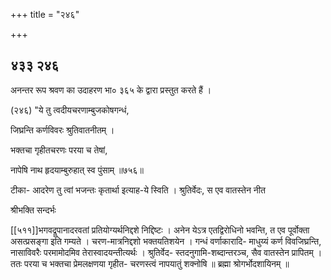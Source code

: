 +++
title = "२४६"

+++


## ४३३ २४६
अनन्तर रूप श्रवण का उदाहरण भा० ३६५ के द्वारा प्रस्तुत करते हैं । 

(२४६) "ये तु त्वदीयचरणाम्बुजकोषगन्धं, 

जिघ्रन्ति कर्णविवरः श्रुतिवातनीतम् । 

भक्तचा गृहीतचरणः परया च तेषां, 

नापेषि नाथ हृदयाम्बुरुहात् स्व पुंसाम् ॥७५६॥ 

टीका- आदरेण तु त्वां भजन्तः कृतार्था इत्याह-ये स्विति । श्रुतिर्वेदः, स एव वातस्तेन नीत 

श्रीभक्ति सन्दर्भः 

[[५११]]भगवद्रूपानादरवतां प्रतियोग्यर्थनिद्दशे निद्दिष्टः । अनेन येऽत्र एतद्विरोधिनो भवन्ति, त एव पूर्वोक्ता असत्प्रसङ्गा इति गम्यते । चरण-मात्रनिद्दशो भक्तयतिशयेन । गन्धं वर्णाकारादि- माधुय्यं कर्ण विवजिघ्रन्ति, नासाविवरैः परमामोदमिव तेरास्वादयन्तीत्यर्थः । श्रुतिर्वेद- स्तदनुगामि-शब्दान्तरञ्च, सैव वातस्तेन प्रापितम् । ततः परया च भक्तचा प्रेमलक्षणया गृहीत- चरणस्त्वं नापयातुं शक्नोषि ॥ ब्रह्मा श्रोगर्भोदशायिनम् ॥ 
